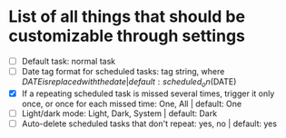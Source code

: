 # List of all things that should be customizable through settings

- [ ] Default task: normal task
- [ ] Date tag format for scheduled tasks: tag string, where $DATE is replaced with the date | default: scheduled_on($DATE)
- [x] If a repeating scheduled task is missed several times, trigger it only once, or once for each missed time: One, All | default: One
- [ ] Light/dark mode: Light, Dark, System | default: Dark
- [ ] Auto-delete scheduled tasks that don't repeat: yes, no | default: yes
